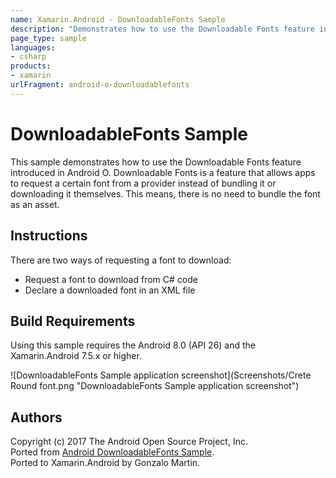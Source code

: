 ```yaml
---
name: Xamarin.Android - DownloadableFonts Sample
description: "Demonstrates how to use the Downloadable Fonts feature introduced in #androidoreo"
page_type: sample
languages:
- csharp
products:
- xamarin
urlFragment: android-o-downloadablefonts
---
```

# DownloadableFonts Sample

This sample demonstrates how to use the Downloadable Fonts feature introduced in Android O. Downloadable Fonts is a feature that allows apps to request a certain font from a provider instead of bundling it or downloading it themselves. This means, there is no need to bundle the font as an asset.

## Instructions

There are two ways of requesting a font to download:
- Request a font to download from C# code
- Declare a downloaded font in an XML file

## Build Requirements
Using this sample requires the Android 8.0 (API 26) and the Xamarin.Android 7.5.x or higher.


![DownloadableFonts Sample application screenshot](Screenshots/Crete Round font.png "DownloadableFonts Sample application screenshot")

## Authors
Copyright (c) 2017 The Android Open Source Project, Inc.  
Ported from [Android DownloadableFonts Sample](https://github.com/googlesamples/android-DownloadableFonts).  
Ported to Xamarin.Android by Gonzalo Martin.
